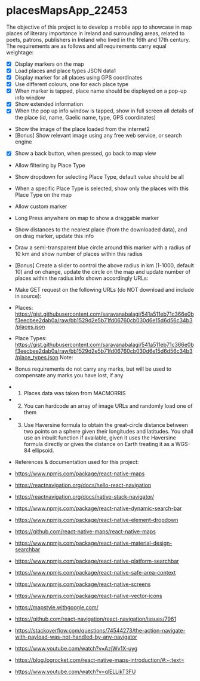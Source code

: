 # placesMapsApp_22453

The objective of this project is to develop a mobile app to showcase in map places of literary importance in Ireland and surrounding areas, related to poets, patrons, publishers in Ireland who lived in the 16th and 17th century. The requirements are as follows and all requirements carry equal weightage:

- [x] Display markers on the map 
- [x] Load places and place types JSON data1   
- [x] Display marker for all places using GPS coordinates   
- [x] Use different colours, one for each place type  
- [x] When marker is tapped, place name should be displayed on a pop-up info window 
- [x] Show extended information 
- [x] When the pop up info window is tapped, show in full screen all details of the place (id, name, Gaelic name, type, GPS coordinates)
- Show the image of the place loaded from the internet2
- [Bonus] Show relevant image using any free web service, or search engine
- [x] Show a back button, when pressed, go back to map view
- Allow filtering by Place Type
- Show dropdown for selecting Place Type, default value should be all
- When a specific Place Type is selected, show only the places with this Place Type on the map
- Allow custom marker
- Long Press anywhere on map to show a draggable marker 
- Show distances to the nearest place (from the downloaded data), and on drag marker, update this info
- Draw a semi-transparent blue circle around this marker with a radius of 10 km and show number of places within this radius
- [Bonus] Create a slider to control the above radius in km (1-1000, default 10) and on change, update the circle on the map and update number of places within the radius info shown accordingly
URLs:

- Make GET request on the following URLs (do NOT download and include in source):

- Places: https://gist.githubusercontent.com/saravanabalagi/541a511eb71c366e0bf3eecbee2dab0a/raw/bb1529d2e5b71fd06760cb030d6e15d6d56c34b3/places.json
- Place Types: https://gist.githubusercontent.com/saravanabalagi/541a511eb71c366e0bf3eecbee2dab0a/raw/bb1529d2e5b71fd06760cb030d6e15d6d56c34b3/place_types.json
Note:

- Bonus requirements do not carry any marks, but will be used to compensate any marks you have lost, if any

- 1. Places data was taken from MACMORRIS

- 2. You can hardcode an array of image URLs and randomly load one of them

- 3. Use Haversine formula to obtain the great-circle distance between two points on a sphere given their longitudes and latitudes. You shall use an inbuilt function if available, given it uses the Haversine formula directly or gives the distance on Earth treating it as a WGS-84 ellipsoid.


- References & documentation used for this project:
- https://www.npmjs.com/package/react-native-maps
- https://reactnavigation.org/docs/hello-react-navigation
- https://reactnavigation.org/docs/native-stack-navigator/
- https://www.npmjs.com/package/react-native-dynamic-search-bar
- https://www.npmjs.com/package/react-native-element-dropdown
- https://github.com/react-native-maps/react-native-maps
- https://www.npmjs.com/package/react-native-material-design-searchbar
- https://www.npmjs.com/package/react-native-platform-searchbar
- https://www.npmjs.com/package/react-native-safe-area-context
- https://www.npmjs.com/package/react-native-screens
- https://www.npmjs.com/package/react-native-vector-icons
- https://mapstyle.withgoogle.com/
- https://github.com/react-navigation/react-navigation/issues/7961
- https://stackoverflow.com/questions/74544273/the-action-navigate-with-payload-was-not-handled-by-any-navigator
- https://www.youtube.com/watch?v=AzjWv1X-uyg
- https://blog.logrocket.com/react-native-maps-introduction/#:~:text=
- https://www.youtube.com/watch?v=qlELLikT3FU
